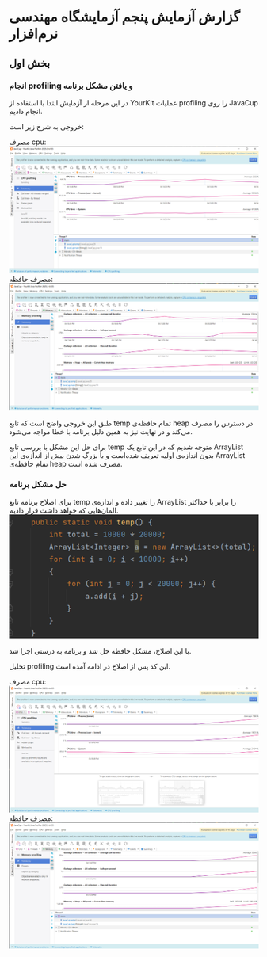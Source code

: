 # گزارش آزمایش پنجم آزمایشگاه مهندسی نرم‌افزار

## بخش اول
###  انجام profiling و یافتن مشکل برنامه
در این مرحله از آزمایش ابتدا با استفاده از YourKit عملیات profiling را روی JavaCup انجام دادیم.

خروجی به شرح زیر است:

مصرف cpu:
![](static/before-cpu.png)
مصرف حافظه:
![](static/before-memory.png)

طبق این خروجی واضح است که تابع temp تمام حافظه‌ی heap در دسترس را مصرف می‌کند و در نهایت نیز به همین دلیل برنامه با خطا مواجه می‌شود.

برای حل این مشکل با بررسی تابع temp متوجه شدیم که در این تابع یک ArrayList بدون اندازه‌ی اولیه تعریف شده‌است و با بزرگ شدن بیش از اندازه‌ی این ArrayList تمام حافظه‌ی heap مصرف شده است.

### حل مشکل برنامه

برای اصلاح برنامه تابع temp را تغییر داده و اندازه‌ی ArrayList را برابر با حداکثر المان‌هایی که خواهد داشت قرار دادیم.
![](static/javacup-corrected.png)

با این اصلاح، مشکل حافظه حل شد و برنامه به درستی اجرا شد.

تحلیل profiling این کد پس از اصلاح در ادامه آمده است.

مصرف cpu:
![](static/corrected-cpu.png)
مصرف حافظه:
![](static/corrected-memory.png)

